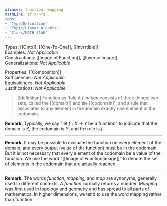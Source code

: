 ```yaml
---
aliases: function, mapping
mathLink: $f:X->Y$
tags:
- "Type/Definition"
- "Topic/Linear_Algebra"
- "Class/MATH_31AH"
---
```

Types: [[Onto]], [[One-To-One]], [[Invertible]]  
Examples: <i>Not Applicable</i>  
Constructions: [[Image of Function]], [[Inverse Image]]  
Generalizations: <i>Not Applicable</i>  

Properties: [[Composition]]  
Sufficiencies: <i>Not Applicable</i>  
Equivalences: <i>Not Applicable</i>  
Justifications: <i>Not Applicable</i>  

> [!definition] Function as Rule
> A _function_ consists of three things: two sets, called the [[domain]] and the [[codomain]], and a rule that associates to any element in the domain exactly one element in the codomain.

**Remark.** Typically, we say "let $f:X\to Y$ be a function" to indicate that the domain is $X$, the codomain is $Y$, and the rule is $f$.

---

**Remark.** It may be possible to evaluate the function on every element of the domain, and every output (value of the function) must be in the codomain. But it is not necessary that every element of the codomain be a value of the function. We use the word "[[Image of Function|image]]" to denote the set of elements in the codomain that are actually reached.

---

**Remark.** The words *function*, *mapping*, and *map* are synonyms, generally used in different contexts. A *function* normally returns a number. *Mapping* was first used in topology and geometry and has spread to all parts of mathematics. In higher dimensions, we tend to use the word mapping rather than function.